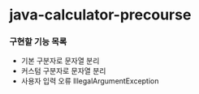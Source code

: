 # java-calculator-precourse

### 구현할 기능 목록
- 기본 구분자로 문자열 분리
- 커스텀 구분자로 문자열 분리
- 사용자 입력 오류 IllegalArgumentException